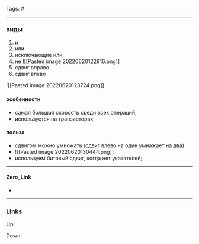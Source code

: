 Tags: #
***
### виды
1) и
2) или
3) исключающие или
4) не
![[Pasted image 20220620122916.png]]
5) сдвиг вправо
6) сдвиг влево

![[Pasted image 20220620123724.png]]

#### особенности
- самая большая скорость среди всех операций;
- используется на транзисторах;

#### польза
- сдвигом можно умножать (сдвиг влево на один умнажает на два)
- ![[Pasted image 20220620130444.png]]
- используем битовый сдвиг, когда нет указателей;

***
#### Zero_Link
- 
***
### Links
Up:

Down:
 

